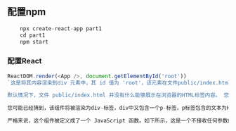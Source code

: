 ## 配置npm
```javascript
    npx create-react-app part1
    cd part1
    npm start
```

### 配置React

```javascript
ReactDOM.render(<App />, document.getElementById('root'))
`这是将其内容渲染到div 元素中，其 id 值为 'root'，该元素在文件public/index.html中定义。

默认情况下，文件 public/index.html 并没有什么能够展示在浏览器的HTML标签内容。 您可以尝试在文件中添加一些 HTML。 但是，在用 React 开发时，需要渲染的内容通常需要定义为 React 组件。`
```

```javascript
您可能已经猜到，该组件将被渲染为div-标签，div中又包含一个p-标签，p标签包含的文本为Hello world 。

严格来说，这个组件被定义成了一个 JavaScript 函数。如下所示，这是一个不接收任何参数的函数 :


```